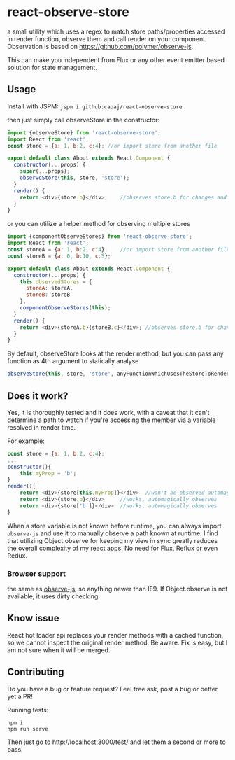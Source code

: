 # react-observe-store
a small utility which uses a regex to match store paths/properties accessed in render function, observe them and call render on your component. Observation is based on https://github.com/polymer/observe-js.

This can make you independent from Flux or any other event emitter based solution for state management.

## Usage
Install with JSPM: `jspm i github:capaj/react-observe-store`

then just simply call observeStore in the constructor:
```javascript
import {observeStore} from 'react-observe-store';
import React from 'react';
const store = {a: 1, b:2, c:4};	//or import store from another file

export default class About extends React.Component {
  constructor(...props) {
    super(...props);
    observeStore(this, store, 'store');
  }
  render() {
    return <div>{store.b}</div>;	//observes store.b for changes and automatically rerenders when it's value changes
  }
}
```
or you can utilize a helper method for observing multiple stores
```javascript
import {componentObserveStores} from 'react-observe-store';
import React from 'react';
const storeA = {a: 1, b:2, c:4};	//or import store from another file
const storeB = {a: 0, b:10, c:5};

export default class About extends React.Component {
  constructor(...props) {
    this.observedStores = {
      storeA: storeA,
      storeB: storeB
    },
    componentObserveStores(this);
  }
  render() {
    return <div>{storeA.b}{storeB.c}</div>;	//observes store.b for changes and automatically rerenders when it's value changes
  }
}
```

By default, observeStore looks at the render method, but you can pass any function as 4th argument to statically analyse
```javascript
observeStore(this, store, 'store', anyFunctionWhichUsesTheStoreToRenderElements);	//you can pass optionally a function which you want to statically check for store usages
```

## Does it work?

Yes, it is thoroughly tested and it does work, with a caveat that it can't determine a path to watch if you're accessing the member via a variable resolved in render time.

For example:
```javascript
const store = {a: 1, b:2, c:4};
...
constructor(){
	this.myProp = 'b';
}
render(){
	return <div>{store[this.myProp]}</div>	//won't be observed automagically :-(
	return <div>{store.b}</div>		//works, automagically observes
	return <div>{store['b']}</div>	//works, automagically observes
}
```
When a store variable is not known before runtime, you can always import `observe-js` and use it to manually observe a path known at runtime.
I find that utilizing Object.observe for keeping my view in sync greatly reduces the overall complexity of my react apps. No need for Flux, Reflux or even Redux.

### Browser support
the same as [observe-js](https://github.com/polymer/observe-js), so anything newer than IE9. If Object.observe is not available, it uses dirty checking.

## Know issue

React hot loader api replaces your render methods with a cached function, so we cannot inspect the original render method. Be aware. Fix is easy, but I am not sure when it will be merged.

## Contributing
Do you have a bug or feature request? Feel free ask, post a bug or better yet a PR!

Running tests:
```
npm i
npm run serve
```
Then just go to http://localhost:3000/test/ and let them a second or more to pass.
